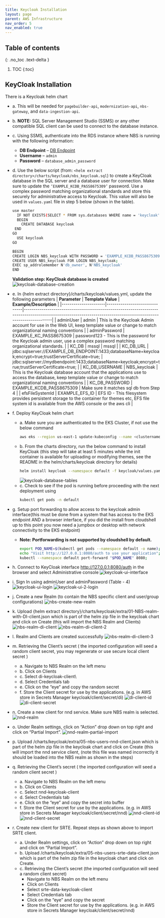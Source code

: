```yaml
---
title: Keycloak Installation
layout: page
parent: AWS Infrastructure
nav_order: 5
nav_enabled: true
---
```


## Table of contents
{: .no_toc .text-delta }

1. TOC
{:toc}

## KeyCloak Installation
There is a Keycloak helm chart 
- a. This will be needed for `pagebuilder-api`, `modernization-api`, `nbs-gateway`, and `data-ingestion-api`.
- b. **NOTE:** SQL Server Management Studio (SSMS) or any other compatible SQL client can be used to connect to the database instance.
- c. Using SSMS, authenticate into the RDS instance where NBS is running with the following information:
   - **DB Endpoint** – [DB Endpoint](#)
   - **Username** – `admin`
   - **Password** – `database_admin_password`
- d. Use the below script (from: `<helm extract directory>/charts/keycloak/nbs_keycloak.sql`) to create a KeyCloak database in the SQL server and a database user for connection. Make sure to update the `‘EXAMPLE_KCDB_PASS8675309’` password. Use a complex password matching organizational standards and store this securely for administrative access to Keycloak. This value will also be used in `values.yaml` file in step 5 below (shown in the table).
    ```bash
    use master
      IF NOT EXISTS(SELECT * FROM sys.databases WHERE name = 'keycloak')
      BEGIN
        CREATE DATABASE keycloak
     END
    GO
      USE keycloak
    GO
  
    BEGIN
    CREATE LOGIN NBS_keycloak WITH PASSWORD = 'EXAMPLE_KCDB_PASS8675309';
    CREATE USER NBS_keycloak FOR LOGIN NBS_keycloak;
    EXEC sp_addrolemember N'db_owner', N'NBS_keycloak'
    END
    ```
    **Validation step: KeyCloak database is created**
  ![keycloak-database-creation](/just-the-doc/docs/3_base_application/images/keycloak-database-creation.png)
  
- e. In {helm extract directory}/charts/keycloak/values.yml, update the following parameters
  | **Parameter**        | **Template Value**            | **Example/Description**                                                                                                                                          |
  |----------------------|-------------------------------|------------------------------------------------------------------------------------------------------------------------------------------------------------------|
  | adminUser            | admin                         | This is the Keycloak Admin account for use in the Web UI, keep template value or change to match organizational naming conventions                              |
  | adminPassword        | EXAMPLE_KC_PASS8675309        | password123 - This is the password for the Keycloak admin user, use a complex password matching organizational standards.                                       |
  | KC_DB                | mssql                         | mssql                                                                                                                                                            |
  | KC_DB_URL            | jdbc:sqlserver://EXAMPLE_DB_ENDPOINT:1433;databaseName=keycloak;encrypt=true;trustServerCertificate=true; | jdbc:sqlserver://mydbendpoint:1433;databaseName=keycloak;encrypt=true;trustServerCertificate=true;              |
  | KC_DB_USERNAME       | NBS_keycloak                  | This is the Keycloak database account that the applications use to access the database, keep template value or change to match organizational naming conventions |
  | KC_DB_PASSWORD       | EXAMPLE_KCDB_PASS8675309      | Make sure it matches sql db from Step 4                                                                                                                          |
  | efsFileSystemId      | EXAMPLE_EFS_ID                | EFS ID - This filesystem provides persistent storage to the container for themes etc, EFS file system id is available from the AWS console or the aws cli        |

- f. Deploy KeyCloak helm chart
  - a. Make sure you are authenticated to the EKS Cluster, if not use the below command
    ```bash
    aws eks --region us-east-1 update-kubeconfig --name <clustername> # e.g. cdc-nbs-sandbox
    ```
  - b. From the charts directory, run the below command to install KeyCloak (this step will take at least 5 minutes while the init container is available for uploading or modifying themes, see the README in the helm/charts/keycloak directory for details)
    ```bash
    helm install keycloak --namespace default -f keycloak/values.yaml keycloak
    ```
    ![keycloak-database-tables](/just-the-doc/docs/3_base_application/images/keycloak-database-tables.png)
  - c. Check to see if the pod is running before proceeding with the next deployment using
    ```bash
    kubectl get pods -n default
    ```
- g. Setup port forwarding to allow access  to the keycloak admin interface(this must be done from a system that has access to the EKS endpoint AND a browser interface, if you did the install from cloudshell up to this point you now need a jumpbox or desktop with network connectivity to the EKS endpoint)
    - **Note: Portforwarding is not supported by cloudshell by default.**
      ```bash
      export POD_NAME=$(kubectl get pods --namespace default -o name);
      echo "Visit http://127.0.0.1:8080/auth to use your application"; 
      kubectl --namespace default port-forward "$POD_NAME" 8080;
      ```
- h. Connect to KeyCloak interface http://127.0.0.1:8080/auth in the browser and select Administrative console
  ![keycloak-ui-interface](/just-the-doc/docs/3_base_application/images/kyecloak-login.png)
- i. Sign In using adminUser and adminPassword (Table - 4)
  ![keycloak-ui-login](/just-the-doc/docs/3_base_application/images/keycloak-ui.png)
  ![keycloak-ui-2-login](/just-the-doc/docs/3_base_application/images/keycloak-ui-2.png)
- j. Create a new Realm (to contain the NBS specific client and user/group configurations)
  ![nbs-create-new-realm](/just-the-doc/docs/3_base_application/images/create-new-realm.png)
- k. Upload {helm extract directory}/charts/keycloak/extra/01-NBS-realm-with-DI-client.json which is part of the helm zip file in the keycloak chart and click on Create (this will import the NBS Realm and Clients)
  ![nbs-realm-di-client](/just-the-doc/docs/3_base_application/images/nbs-realm-di-client.png)
  ![nbs-realm-di-client-2](/just-the-doc/docs/3_base_application/images/nbs-realm-di-client-2.png)
- l. Realm and Clients are created successfully
  ![nbs-realm-di-client-3](/just-the-doc/docs/3_base_application/images/nbs-realm-di-client-3.png)
- m. Retrieving the Client’s secret ( the imported configuration will seed a random client secret, you may regenerate or use secure local client secret )
    - a. Navigate to NBS Realm on the left menu
    - b. Click on Clients
    - c. Select di-keycloak-client\
    - d. Select Credentials tab
    - e. Click on the “eye” and copy the random secret
    - f. Store the Client secret for use by the applications. (e.g. in AWS store in Secrets Manager keycloak/client/secret/di)
   ![di-client-id](/just-the-doc/docs/3_base_application/images/di-client-id.png)
   ![di-client-secret](/just-the-doc/docs/3_base_application/images/di-client-secret.png)
- n. Create a new client for nnd service. Make sure NBS realm is selected.
   ![nnd-realm](/just-the-doc/docs/3_base_application/images/nnd-realm.png)
- o. Under Realm settings, click on “Action” drop down on top right and click on “Partial Import”.
   ![nnd-realm-partial-import](/just-the-doc/docs/3_base_application/images/nnd-realm-partial-import.png)
- p. Upload <helm extract directory>/charts/keycloak/extra/05-nbs-users-nnd-client.json which is part of the helm zip file in the keycloak chart and click on Create (this will import the nnd service client, (note this file was named incorrectly it should be loaded into the NBS realm as shown in the steps)
- q. Retrieving the Client’s secret ( the imported configuration will seed a random client secret )
    - a. Navigate to NBS Realm on the left menu
    - b. Click on Clients
    - c. Select nnd-keycloak-client
    - d. Select Credentials tab
    - e. Click on the “eye” and copy the secret into buffer
    - f. Store the Client secret for use by the applications. (e.g. in AWS store in Secrets Manager keycloak/client/secret/nnd)
   ![nnd-client-id](/just-the-doc/docs/3_base_application/images/nnd-client-id.png)
   ![nnd-client-secret](/just-the-doc/docs/3_base_application/images/nnd-client-secret.png)  
- r. Create new client for SRTE. Repeat steps as shown above to import SRTE client.
    - a. Under Realm settings, click on “Action” drop down on top right and click on “Partial Import”.
    - b. Upload <helm extract directory>/charts/keycloak/extra/05-nbs-users-srte-data-client.json which is part of the helm zip file in the keycloak chart and click on Create.
    - c. Retrieving the Client’s secret (the imported configuration will seed a random client secret)
         - Navigate to NBS Realm on the left menu
         - Click on Clients
         - Select srte-data-keycloak-client
         - Select Credentials tab
         - Click on the “eye” and copy the secret
         - Store the Client secret for use by the applications. (e.g. in AWS store in Secrets Manager keycloak/client/secret/nnd) 
